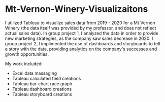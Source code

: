 # Mt-Vernon-Winery-Visualizaitons
I utilized Tableau to visualize sales data from 2019 - 2020 for a Mt Vernon Winery (the data itself was provided by my professor, and does not reflect actual sales data). In group project 1, I analyzed the data in order to provide new marketing strategies, as the company saw sales decrease in 2020. I group project 2, I implimented the use of dashboards and storyboards to tell a story with the data, providing analytics on the company's successes and growth opportunities.

My work included:
- Excel data massaging
- Tableau calculated field creations
- Tableau bar-chart race graph
- Tableau dashboard creations
- Tableau storyboard creations
